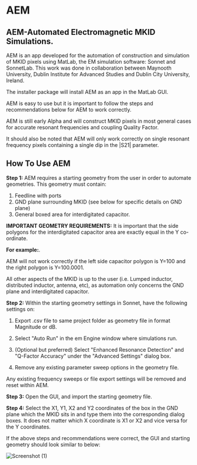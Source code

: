 # AEM
## AEM-Automated Electromagnetic MKID Simulations. 


AEM is an app developed for the automation of construction and simulation of MKID pixels using MatLab, the EM simulation software: Sonnet and SonnetLab. This work was done in collaboration between Maynooth University, Dublin Institute for Advanced Studies and Dublin City University, Ireland.  


The installer package will install AEM as an app in the MatLab GUI.  

AEM is easy to use but it is important to follow the steps and recommendations below for AEM to work correctly.  

AEM is still early Alpha and will construct MKID pixels in most general cases for accurate resonant frequencies and coupling Quality Factor.  

It should also be noted that AEM will only work correctly on single resonant frequency pixels containing a single dip in the |S21| parameter.  


## How To Use AEM
**Step 1:**
AEM requires a starting geometry from the user in order to automate geometries. This geometry must contain:  

1) Feedline with ports
2) GND plane surrounding MKID (see below for specific details on GND plane)
3) General boxed area for interdigitated capacitor.

**IMPORTANT GEOMETRY REQUIREMENTS:**
It is important that the side polygons for the interdigitated capacitor area are exactly equal in the Y co-ordinate.  

**For example:**. 

AEM will not work correctly if the left side capacitor polygon is Y=100 and the right polygon is Y=100.0001.  


All other aspects of the MKID is up to the user (i.e. Lumped inductor, distributed inductor, antenna, etc), as automation only concerns the GND plane and interdigitated capacitor.  


**Step 2:**
Within the starting geometry settings in Sonnet, have the following settings on:  


1) Export .csv file to same project folder as geometry file in format Magnitude or dB.  

2) Select "Auto Run" in the em Engine window where simulations run.

3) (Optional but preferred) Select "Enhanced Resonance Detection" and "Q-Factor Accuracy" under the "Advanced Settings" dialog box.

4) Remove any existing parameter sweep options in the geometry file.

Any existing frequency sweeps or file export settings will be removed and reset within AEM.  


**Step 3:**
Open the GUI, and import the starting geometry file.

**Step 4:**
Select the X1, Y1, X2 and Y2 coordinates of the box in the GND plane which the MKID sits in and type them into the corresponding dialog boxes. It does not matter which X coordinate is X1 or X2 and vice versa for the Y coordinates.  

If the above steps and recommendations were correct, the GUI and starting geometry should look similar to below:  


![Screenshot (1)](https://github.com/scathalmca/AEM/assets/92909628/929909c7-3720-4ab4-a083-a9f8aabc4fc3)

